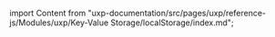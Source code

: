 
import Content from "uxp-documentation/src/pages/uxp/reference-js/Modules/uxp/Key-Value Storage/localStorage/index.md";

<Content query="product=photoshop"/>
